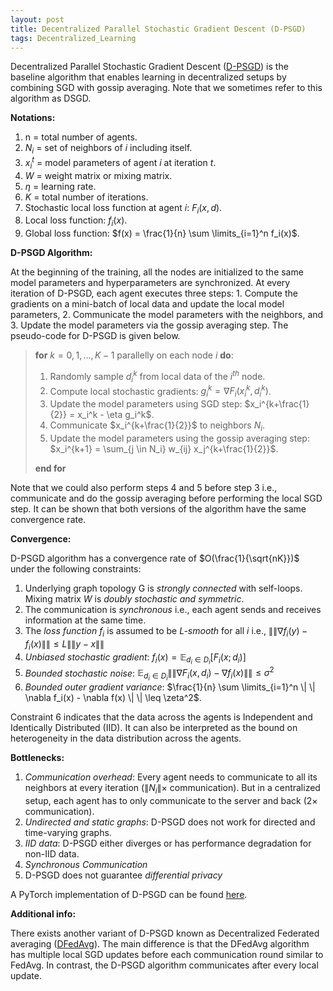 ```yaml
---
layout: post
title: Decentralized Parallel Stochastic Gradient Descent (D-PSGD)
tags: Decentralized_Learning
---
```


Decentralized Parallel Stochastic Gradient Descent ([D-PSGD](https://arxiv.org/pdf/1705.09056.pdf)) is the baseline algorithm that enables learning in decentralized setups by combining SGD with gossip averaging. Note that we sometimes refer to this algorithm as DSGD.

**Notations:**

1. n = total number of agents.
2. $N_i$ = set of neighbors of $i$ including itself.
3. $x_i^t$ = model parameters of agent $i$ at iteration $t$.
4. $W$ = weight matrix or mixing matrix.
5. $\eta$ = learning rate.
6. $K$ = total number of iterations.
7. Stochastic local loss function at agent $i$: $F_i(x,d)$.
8. Local loss function: $f_i(x)$.
9. Global loss function: $f(x) = \frac{1}{n} \sum \limits_{i=1}^n f_i(x)$.

**D-PSGD Algorithm:**

At the beginning of the training, all the nodes are initialized to the same model parameters and hyperparameters are synchronized. At every iteration of D-PSGD, each agent executes three steps: 1. Compute the gradients on a mini-batch of local data and update the local model parameters, 2. Communicate the model parameters with the neighbors, and 3. Update the model parameters via the gossip averaging step. The pseudo-code for D-PSGD is given below.

> **for** $k = 0,1,...,K-1$ parallelly on each node $i$ **do**:  
>  1. Randomly sample $d_i^k$ from local data of the $i^{th}$ node.
>  2. Compute local stochastic gradients: $g_i^k = \nabla F_i(x_i^k, d_i^k)$.
>  3. Update the model parameters using SGD step: $x_i^{k+\frac{1}{2}} = x_i^k - \eta g_i^k$.
>  4. Communicate $x_i^{k+\frac{1}{2}}$ to neighbors $N_i$.
>  5. Update the model parameters using the gossip averaging step: $x_i^{k+1} = \sum_{j \in N_i} w_{ij} x_j^{k+\frac{1}{2}}$.
>     
> **end for**

Note that we could also perform steps 4 and 5 before step 3 i.e., communicate and do the gossip averaging before performing the local SGD step. It can be shown that both versions of the algorithm have the same convergence rate. 

**Convergence:**

D-PSGD algorithm has a convergence rate of $O(\frac{1}{\sqrt{nK}})$ under the following constraints:
1. Underlying graph topology G is *strongly connected* with self-loops. Mixing matrix $W$ is *doubly stochastic and symmetric*. 
2. The communication is *synchronous* i.e., each agent sends and receives information at the same time.
3. The *loss function $f_i$* is assumed to be *L-smooth* for all $i$ i.e., $\| \| \nabla f_i(y)-f_i(x) \| \| \leq L \| \| y-x \| \|$
4. *Unbiased stochastic gradient*: $f_i(x) = \mathbb{E}_{d_i \in D_i}[F_i(x; d_i)]$
5. *Bounded stochastic noise*: $\mathbb{E}_{d_i \in D_i} \| \|  \nabla F_i(x,d_i) - \nabla f_i(x) \| \| \leq \sigma^2$
6. *Bounded outer gradient variance*: $\frac{1}{n} \sum \limits_{i=1}^n \| \|  \nabla f_i(x) - \nabla f(x) \| \|  \leq \zeta^2$.

Constraint 6 indicates that the data across the agents is Independent and Identically Distributed (IID). It can also be interpreted as the bound on heterogeneity in the data distribution across the agents. 

**Bottlenecks:**

1. *Communication overhead*: Every agent needs to communicate to all its neighbors at every iteration ($\| N_i \| \times$ communication). But in a centralized setup, each agent has to only communicate to the server and back ($2 \times$ communication).
2. *Undirected and static graphs*: D-PSGD does not work for directed and time-varying graphs.
3. *IID data*: D-PSGD either diverges or has performance degradation for non-IID data.
4. *Synchronous Communication*
5. D-PSGD does not guarantee *differential privacy*

A PyTorch implementation of D-PSGD can be found [here](https://github.com/aparna-aketi/d_psgd).

**Additional info:**

There exists another variant of D-PSGD known as Decentralized Federated averaging ([DFedAvg](https://arxiv.org/pdf/2104.11375.pdf)). The main difference is that the DFedAvg algorithm has multiple local SGD updates before each communication round similar to FedAvg. In contrast, the D-PSGD algorithm communicates after every local update. 



